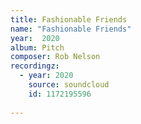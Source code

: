 ```yaml
---
title: Fashionable Friends
name: "Fashionable Friends"
year:  2020
album: Pitch
composer: Rob Nelson
recordingz:
  - year: 2020
    source: soundcloud
    id: 1172195596 
 
---
```


